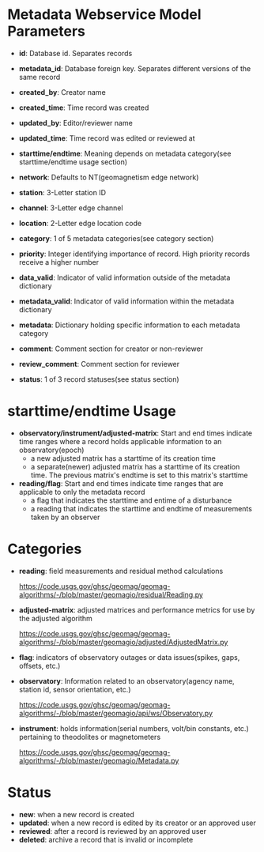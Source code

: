 # Metadata Webservice Model Parameters
* **id**: Database id. Separates records

* **metadata_id**: Database foreign key. Separates different versions of the same record

* **created_by**: Creator name

* **created_time**: Time record was created

* **updated_by**: Editor/reviewer name

* **updated_time**: Time record was edited or reviewed at

* **starttime/endtime**: Meaning depends on metadata category(see starttime/endtime usage section)

* **network**: Defaults to NT(geomagnetism edge network)

* **station**: 3-Letter station ID

* **channel**: 3-Letter edge channel

* **location**: 2-Letter edge location code

* **category**: 1 of 5 metadata categories(see category section)

* **priority**: Integer identifying importance of record. High priority records receive a higher number

* **data_valid**: Indicator of valid information outside of the metadata dictionary

* **metadata_valid**: Indicator of valid information within the metadata dictionary

* **metadata**: Dictionary holding specific information to each metadata category

* **comment**: Comment section for creator or non-reviewer

* **review_comment**: Comment section for reviewer

* **status**: 1 of 3 record statuses(see status section)

# starttime/endtime Usage
* **observatory/instrument/adjusted-matrix**: Start and end times indicate time ranges where a record holds applicable information to an observatory(epoch)
  * a new adjusted matrix has a starttime of its creation time
  * a separate(newer) adjusted matrix has a starttime of its creation time. The previous matrix's endtime is set to this matrix's starttime
* **reading/flag**: Start and end times indicate time ranges that are applicable to only the metadata record
  * a flag that indicates the starttime and entime of a disturbance
  * a reading that indicates the starttime and endtime of measurements taken by an observer
# Categories
* **reading**: field measurements and residual method calculations

    https://code.usgs.gov/ghsc/geomag/geomag-algorithms/-/blob/master/geomagio/residual/Reading.py

* **adjusted-matrix**: adjusted matrices and performance metrics for use by the adjusted algorithm

    https://code.usgs.gov/ghsc/geomag/geomag-algorithms/-/blob/master/geomagio/adjusted/AdjustedMatrix.py

* **flag**: indicators of observatory outages or data issues(spikes, gaps, offsets, etc.)

* **observatory**: Information related to an observatory(agency name, station id, sensor orientation, etc.)

    https://code.usgs.gov/ghsc/geomag/geomag-algorithms/-/blob/master/geomagio/api/ws/Observatory.py

* **instrument**: holds information(serial numbers, volt/bin constants, etc.) pertaining to theodolites or magnetometers

    https://code.usgs.gov/ghsc/geomag/geomag-algorithms/-/blob/master/geomagio/Metadata.py

# Status
* **new**: when a new record is created
* **updated**: when a new record is edited by its creator or an approved user
* **reviewed**: after a record is reviewed by an approved user
* **deleted**: archive a record that is invalid or incomplete

